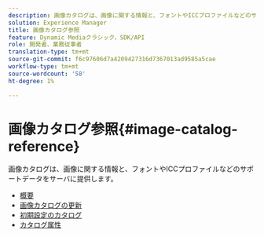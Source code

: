 ```yaml
---
description: 画像カタログは、画像に関する情報と、フォントやICCプロファイルなどのサポートデータをサーバに提供します。
solution: Experience Manager
title: 画像カタログ参照
feature: Dynamic Mediaクラシック，SDK/API
role: 開発者、業務従事者
translation-type: tm+mt
source-git-commit: f6c97606d7a4209427316d7367013ad9585a5cae
workflow-type: tm+mt
source-wordcount: '58'
ht-degree: 1%

---
```



# 画像カタログ参照{#image-catalog-reference}

画像カタログは、画像に関する情報と、フォントやICCプロファイルなどのサポートデータをサーバに提供します。

* [概要](/help/aem-is-ir-api/is-api/image-catalog/image-serving-api-ref/c-image-catalog-reference/c-overview/c-overview.md)
* [画像カタログの更新](/help/aem-is-ir-api/is-api/image-catalog/image-serving-api-ref/c-image-catalog-reference/c-overview/c-updating-image-catalogs.md)
* [初期設定のカタログ](/help/aem-is-ir-api/is-api/image-catalog/image-serving-api-ref/c-image-catalog-reference/c-overview/c-default-catalog.md)
* [カタログ属性](/help/aem-is-ir-api/is-api/image-catalog/image-serving-api-ref/c-image-catalog-reference/c-overview/c-catalog-attributes/c-catalog-attributes.md)
